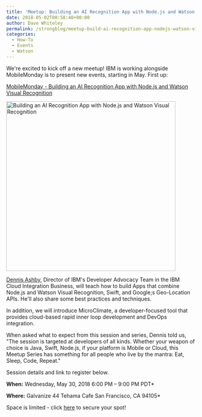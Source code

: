 ```yaml
---
title: 'Meetup: Building an AI Recognition App with Node.js and Watson Visual Recognition'
date: 2018-05-02T00:58:48+00:00
author: Dave Whiteley
permalink: /strongblog/meetup-build-ai-recognition-app-nodejs-watson-visual-recognition/
categories:
  - How-To
  - Events
  - Watson 
---
```


We're excited to kick off a new meetup! IBM is working alongside MobileMonday is to present new events, starting in May. First up:

[MobileMonday - Building an AI Recognition App with Node.js and Watson Visual Recognition](http://bit.ly/2I4Mmtp)
  
<!--more-->

<img class="aligncenter" src="https://strongloop.com/blog-assets/2018/05/MM-IBM-Meetup-May-30.jpg" alt="Building an AI Recognition App with Node.js and Watson Visual Recognition" style="width: 450px; margin:auto;"/>

[Dennis Ashby](https://www.linkedin.com/in/dennisashby/), Director of IBM's Developer Advocacy Team in the IBM Cloud Integration Business, will teach how to build Apps that combine Node.js and Watson Visual Recognition, Swift, and Google;s Geo-Location APIs. He'll also share some best practices and techniques.

In addition, we will introduce MicroClimate, a developer-focused tool that provides cloud-based rapid inner loop development and DevOps integration. 

When asked what to expect from this session and series, Dennis told us, "The session is targeted at developers of all kinds.  Whether your weapon of choice is Java, Swift, Node.js, if your platform is Mobile or Cloud, this Meetup Series has something for all people who live by the mantra: Eat, Sleep, Code, Repeat."

Session details and link to register below.

**When:** Wednesday, May 30, 2018
6:00 PM – 9:00 PM PDT*

**Where:** Galvanize
44 Tehama Cafe
San Francisco, CA 94105*

Space is limited - click [here](http://bit.ly/2I4Mmtp) to secure your spot! 

